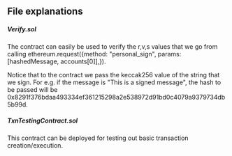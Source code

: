 
## File explanations

##### Verify.sol
The contract can easily be used to verify the r,v,s values that we go from calling ethereum.request({method: "personal_sign", params: [hashedMessage, accounts[0]],}).

Notice that to the contract we pass the keccak256 value of the string that we sign. 
For e.g. if the message is "This is a signed message", the hash to be passed will be 0x8291f376bdaa493334ef361215298a2e538972d91bd0c4079a9379734db5b99d.

##### TxnTestingContract.sol
This contract can be deployed for testing out basic transaction creation/execution.